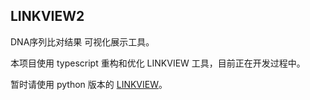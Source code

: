 ## LINKVIEW2

DNA序列比对结果 可视化展示工具。

本项目使用 typescript 重构和优化 LINKVIEW 工具，目前正在开发过程中。

暂时请使用 python 版本的 [LINKVIEW](https://github.com/YangJianshun/LINKVIEW)。
